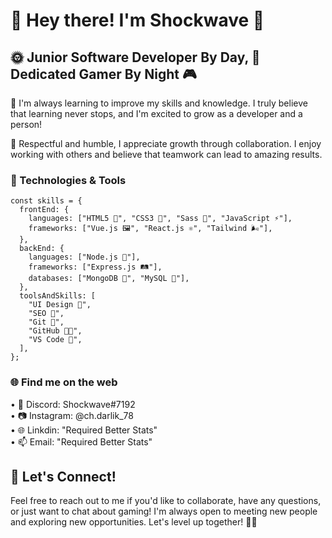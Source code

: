 # 👋 Hey there! I'm Shockwave 🚀

## 🌞 Junior Software Developer By Day, 🌙 Dedicated Gamer By Night 🎮

🌱 I'm always learning to improve my skills and knowledge. I truly believe that learning never stops, and I'm excited to grow as a developer and a person!

🤝 Respectful and humble, I appreciate growth through collaboration. I enjoy working with others and believe that teamwork can lead to amazing results.

### 🔧 Technologies & Tools

```
const skills = {
  frontEnd: {
    languages: ["HTML5 📄", "CSS3 🎨", "Sass 💅", "JavaScript ⚡"],
    frameworks: ["Vue.js 🖼️", "React.js ⚛️", "Tailwind 🌬️"],
  },
  backEnd: {
    languages: ["Node.js 💚"],
    frameworks: ["Express.js 🛤️"],
    databases: ["MongoDB 🍃", "MySQL 🐬"],
  },
  toolsAndSkills: [
    "UI Design 🎨",
    "SEO 🚀",
    "Git 🌳",
    "GitHub 🐱‍💻",
    "VS Code 💙",
  ],
};
```

### 🌐 Find me on the web     
• 🎉 Discord: Shockwave#7192    
• 📷 Instagram: @ch.darlik_78   
• 🌐 Linkdin: "Required Better Stats"  
• 📫 Email: "Required Better Stats"   

## 🤝 Let's Connect!
Feel free to reach out to me if you'd like to collaborate, have any questions, or just want to chat about gaming! I'm always open to meeting new people and exploring new opportunities. Let's level up together! 🎉🚀
